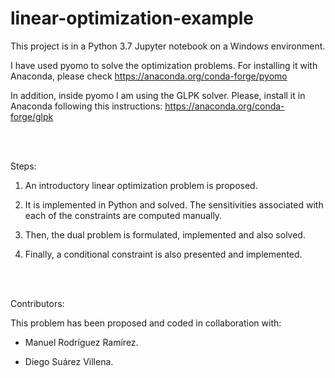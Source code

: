 # linear-optimization-example

This project is in a Python 3.7 Jupyter notebook on a Windows environment. 

I have used pyomo to solve the optimization problems. For installing it with Anaconda, please check https://anaconda.org/conda-forge/pyomo

In addition, inside pyomo I am using the GLPK solver. Please, install it in Anaconda following this instructions: https://anaconda.org/conda-forge/glpk


<br/>

<br/>


Steps: 

1. An introductory linear optimization problem is proposed.

2. It is implemented in Python and solved. The sensitivities associated with each of the constraints are computed manually. 

3. Then, the dual problem is formulated, implemented and also solved. 

4. Finally, a conditional constraint is also presented and implemented. 


<br/>

<br/>


Contributors:

This problem has been proposed and coded in collaboration with:

+ Manuel Rodríguez Ramírez.

+ Diego Suárez Villena.
